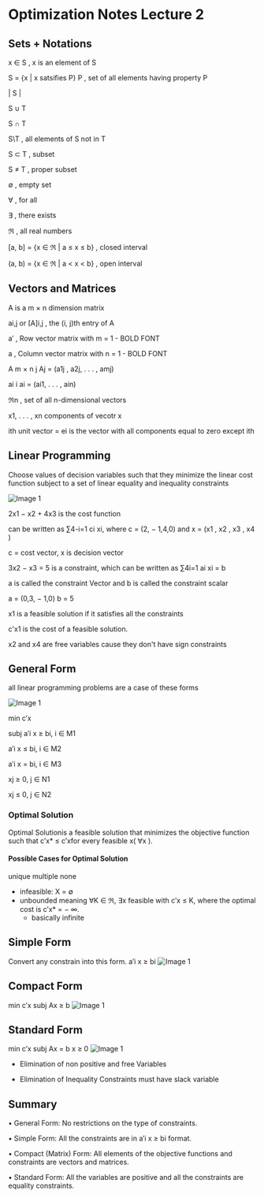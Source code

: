 # Optimization Notes Lecture 2

## Sets + Notations
x ∈ S  ,  x is an element of S

S = {x | x satsifies P} P , set of all elements having property P

| S | 

S ∪ T 

S ∩ T 

S\T , all elements of S not in T

S ⊂ T  , subset

S ≠ T  , proper subset

∅ , empty set

∀ , for all

∃ , there exists

ℜ , all real numbers

[a, b] = {x ∈ ℜ | a ≤ x ≤ b} , closed interval

(a, b) = {x ∈ ℜ | a < x < b} , open interval

## Vectors and Matrices
A is a m × n dimension matrix

ai,j or [A]i,j   , the (i, j)th entry of A

a′ , Row vector  matrix with m = 1 - BOLD FONT

a  ,  Column vector  matrix with n = 1 - BOLD FONT

A m × n j Aj = (a1j , a2j, . . . , amj)

ai i ai = (ai1, . . . , ain)

ℜn , set of all n-dimensional vectors

x1, . . . , xn components of vecotr x

ith unit vector = ei is the vector with all components equal to zero except ith 

## Linear Programming
Choose values of decision variables such that they minimize the linear cost function
subject to a set of linear equality and inequality constraints

![Image 1](https://github.com/mayjspencer/CS4433-notes/blob/main/Screen%20Shot%202024-01-26%20at%202.44.41%20PM.png?raw=true)

2x1 − x2 + 4x3 is the cost function 

can be written as ∑4-i=1 ci xi, where c = (2, − 1,4,0) and x = (x1 , x2 , x3 , x4 )

c = cost vector, x is decision vector

3x2 − x3 = 5 is a constraint, which can be written as ∑4i=1 ai xi = b

a is called the constraint Vector and b is called the constraint scalar

a = (0,3, − 1,0) b = 5

x1 is a feasible solution if it satisfies all the constraints

c'x1 is the cost of a feasible solution.

x2 and x4 are free variables cause they don't have sign constraints

## General Form
all linear programming problems are a case of these forms

![Image 1](https://github.com/mayjspencer/CS4433-notes/blob/main/Screen%20Shot%202024-01-26%20at%202.56.00%20PM.png?raw=true)

min c′x

subj a′i x ≥ bi, i ∈ M1

a′i x ≤ bi, i ∈ M2

a′i x = bi, i ∈ M3

xj ≥ 0, j ∈ N1

xj ≤ 0, j ∈ N2

### Optimal Solution
Optimal Solutionis a feasible solution that minimizes the objective function such that
c′x* ≤ c′xfor every feasible x( ∀x ).
#### Possible Cases for Optimal Solution
unique
multiple
none
- infeasible: X = ∅
- unbounded meaning ∀K ∈ ℜ, ∃x feasible with c′x ≤ K, where
the optimal cost is c′x* = − ∞.
    - basically infinite

## Simple Form
Convert any constrain into this form. 
a′i x ≥ bi
![Image 1](https://github.com/mayjspencer/CS4433-notes/blob/main/Screen%20Shot%202024-01-26%20at%202.56.12%20PM.png?raw=true)

## Compact Form
min c′x
subj Ax ≥ b
![Image 1](https://github.com/mayjspencer/CS4433-notes/blob/main/Screen%20Shot%202024-01-26%20at%202.56.23%20PM.png?raw=true)

## Standard Form
min c′x
subj Ax = b
x ≥ 0
![Image 1](https://github.com/mayjspencer/CS4433-notes/blob/main/Screen%20Shot%202024-01-26%20at%202.56.41%20PM.png?raw=true)

- Elimination of non positive and free Variables

- Elimination of Inequality Constraints
        must have slack variable

## Summary
• General Form: No restrictions on the type of constraints.

• Simple Form: All the constraints are in a′i x ≥ bi format.

• Compact (Matrix) Form: All elements of the objective functions and constraints are
vectors and matrices.

• Standard Form: All the variables are positive and all the constraints are equality
constraints.








